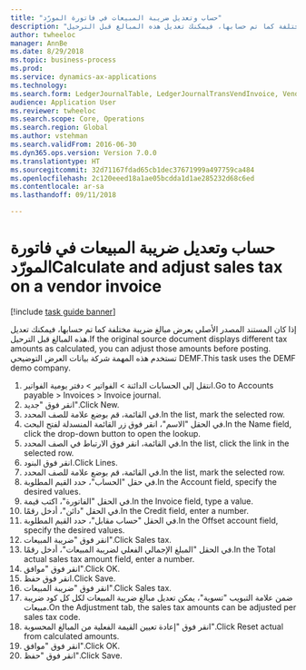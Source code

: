 ```yaml
--- 
title: "حساب وتعديل ضريبة المبيعات في فاتورة المورّد"
description: "إذا كان المستند المصدر الأصلي يعرض مبالغ ضريبة مختلفة كما تم حسابها، فيمكنك تعديل هذه المبالغ قبل الترحيل."
author: twheeloc
manager: AnnBe
ms.date: 8/29/2018
ms.topic: business-process
ms.prod: 
ms.service: dynamics-ax-applications
ms.technology: 
ms.search.form: LedgerJournalTable, LedgerJournalTransVendInvoice, VendTableLookup, TaxTmpWorkTrans
audience: Application User
ms.reviewer: twheeloc
ms.search.scope: Core, Operations
ms.search.region: Global
ms.author: vstehman
ms.search.validFrom: 2016-06-30
ms.dyn365.ops.version: Version 7.0.0
ms.translationtype: HT
ms.sourcegitcommit: 32d71167fdad65cb1dec37671999a497759ca484
ms.openlocfilehash: 2c120eeed18a1ae05bcdda1d1ae285232d68c6ed
ms.contentlocale: ar-sa
ms.lasthandoff: 09/11/2018

---
```

# <a name="calculate-and-adjust-sales-tax-on-a-vendor-invoice"></a><span data-ttu-id="c42ca-103">حساب وتعديل ضريبة المبيعات في فاتورة المورّد</span><span class="sxs-lookup"><span data-stu-id="c42ca-103">Calculate and adjust sales tax on a vendor invoice</span></span>

[!include [task guide banner](../../includes/task-guide-banner.md)]

<span data-ttu-id="c42ca-104">إذا كان المستند المصدر الأصلي يعرض مبالغ ضريبة مختلفة كما تم حسابها، فيمكنك تعديل هذه المبالغ قبل الترحيل.</span><span class="sxs-lookup"><span data-stu-id="c42ca-104">If the original source document displays different tax amounts as calculated, you can adjust those amounts before posting.</span></span> <span data-ttu-id="c42ca-105">تستخدم هذه المهمة شركة بيانات العرض التوضيحي DEMF.</span><span class="sxs-lookup"><span data-stu-id="c42ca-105">This task uses the DEMF demo company.</span></span>

1. <span data-ttu-id="c42ca-106">انتقل إلى الحسابات الدائنة > الفواتير > دفتر يومية الفواتير‬.</span><span class="sxs-lookup"><span data-stu-id="c42ca-106">Go to Accounts payable > Invoices > Invoice journal.</span></span>
2. <span data-ttu-id="c42ca-107">انقر فوق "جديد".</span><span class="sxs-lookup"><span data-stu-id="c42ca-107">Click New.</span></span>
3. <span data-ttu-id="c42ca-108">في القائمة، قم بوضع علامة للصف المحدد.</span><span class="sxs-lookup"><span data-stu-id="c42ca-108">In the list, mark the selected row.</span></span>
4. <span data-ttu-id="c42ca-109">في الحقل "الاسم"، انقر فوق زر القائمة المنسدلة لفتح البحث.</span><span class="sxs-lookup"><span data-stu-id="c42ca-109">In the Name field, click the drop-down button to open the lookup.</span></span>
5. <span data-ttu-id="c42ca-110">في القائمة، انقر فوق الارتباط في الصف المحدد.</span><span class="sxs-lookup"><span data-stu-id="c42ca-110">In the list, click the link in the selected row.</span></span>
6. <span data-ttu-id="c42ca-111">انقر فوق البنود.</span><span class="sxs-lookup"><span data-stu-id="c42ca-111">Click Lines.</span></span>
7. <span data-ttu-id="c42ca-112">في القائمة، قم بوضع علامة للصف المحدد.</span><span class="sxs-lookup"><span data-stu-id="c42ca-112">In the list, mark the selected row.</span></span>
8. <span data-ttu-id="c42ca-113">في حقل "الحساب"، حدد القيم المطلوبة.</span><span class="sxs-lookup"><span data-stu-id="c42ca-113">In the Account field, specify the desired values.</span></span>
9. <span data-ttu-id="c42ca-114">في الحقل "الفاتورة"، اكتب قيمة.</span><span class="sxs-lookup"><span data-stu-id="c42ca-114">In the Invoice field, type a value.</span></span>
10. <span data-ttu-id="c42ca-115">في الحقل "دائن"، أدخل رقمًا.</span><span class="sxs-lookup"><span data-stu-id="c42ca-115">In the Credit field, enter a number.</span></span>
11. <span data-ttu-id="c42ca-116">في الحقل "حساب مقابل"، حدد القيم المطلوبة.</span><span class="sxs-lookup"><span data-stu-id="c42ca-116">In the Offset account field, specify the desired values.</span></span>
12. <span data-ttu-id="c42ca-117">انقر فوق "ضريبة المبيعات".</span><span class="sxs-lookup"><span data-stu-id="c42ca-117">Click Sales tax.</span></span>
13. <span data-ttu-id="c42ca-118">في الحقل "المبلغ الإجمالي الفعلي لضريبة المبيعات‬"، أدخل رقمًا.</span><span class="sxs-lookup"><span data-stu-id="c42ca-118">In the Total actual sales tax amount field, enter a number.</span></span>
14. <span data-ttu-id="c42ca-119">انقر فوق "موافق".</span><span class="sxs-lookup"><span data-stu-id="c42ca-119">Click OK.</span></span>
15. <span data-ttu-id="c42ca-120">انقر فوق حفظ.</span><span class="sxs-lookup"><span data-stu-id="c42ca-120">Click Save.</span></span>
16. <span data-ttu-id="c42ca-121">انقر فوق "ضريبة المبيعات".</span><span class="sxs-lookup"><span data-stu-id="c42ca-121">Click Sales tax.</span></span>
17. <span data-ttu-id="c42ca-122">ضمن علامة التبويب "تسوية"، يمكن تعديل مبالغ ضريبة المبيعات لكل كل كود ضريبة مبيعات.</span><span class="sxs-lookup"><span data-stu-id="c42ca-122">On the Adjustment tab, the sales tax amounts can be adjusted per sales tax code.</span></span>
18. <span data-ttu-id="c42ca-123">انقر فوق "إعادة تعيين القيمة الفعلية من المبالغ المحسوبة‬".</span><span class="sxs-lookup"><span data-stu-id="c42ca-123">Click Reset actual from calculated amounts.</span></span>
19. <span data-ttu-id="c42ca-124">انقر فوق "موافق".</span><span class="sxs-lookup"><span data-stu-id="c42ca-124">Click OK.</span></span>
20. <span data-ttu-id="c42ca-125">انقر فوق "حفظ".</span><span class="sxs-lookup"><span data-stu-id="c42ca-125">Click Save.</span></span>


